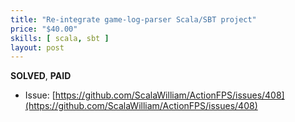 ```yaml
---
title: "Re-integrate game-log-parser Scala/SBT project"
price: "$40.00"
skills: [ scala, sbt ]
layout: post
---
```


**SOLVED**, **PAID**

- Issue: [https://github.com/ScalaWilliam/ActionFPS/issues/408](https://github.com/ScalaWilliam/ActionFPS/issues/408)

